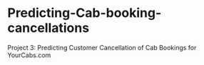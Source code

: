 # Predicting-Cab-booking-cancellations

Project 3: Predicting	Customer	Cancellation	of	Cab	Bookings	for	YourCabs.com
